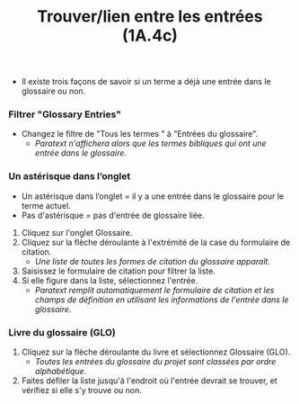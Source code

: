 ﻿---
title: Trouver/lien entre les entrées (1A.4c)
---
- Il existe trois façons de savoir si un terme a déjà une entrée dans le glossaire ou non.

### Filtrer "Glossary Entries"

- Changez le filtre de "Tous les termes " à "Entrées du glossaire".
   - *Paratext n'affichera alors que les termes bibliques qui ont une entrée dans le glossaire*.

### Un astérisque dans l’onglet

- Un astérisque dans l’onglet = il y a une entrée dans le glossaire pour le terme actuel.
- Pas d'astérisque = pas d'entrée de glossaire liée.
1.  Cliquez sur l'onglet Glossaire.
1.  Cliquez sur la flèche déroulante à l'extrémité de la case du formulaire de citation.
    - *Une liste de toutes les formes de citation du glossaire apparaît*.
1.  Saisissez le formulaire de citation pour filtrer la liste.
1.  Si elle figure dans la liste, sélectionnez l'entrée.
    - *Paratext remplit automatiquement le formulaire de citation et les champs de définition en utilisant les informations de l'entrée dans le glossaire*.

### Livre du glossaire (GLO)

1.  Cliquez sur la flèche déroulante du livre et sélectionnez Glossaire (GLO).
    - *Toutes les entrées du glossaire du projet sont classées par ordre alphabétique*.
1.  Faites défiler la liste jusqu'à l'endroit où l'entrée devrait se trouver, et vérifiez si elle s'y trouve ou non.

